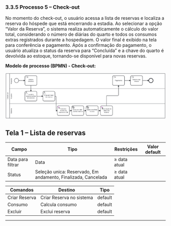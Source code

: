 ### 3.3.5 Processo 5 – Check-out

No momento do check-out, o usuário acessa a lista de reservas e localiza a reserva do hóspede que está encerrando a estadia. Ao selecionar a opção “Valor da Reserva”, o sistema realiza automaticamente o cálculo do valor total, considerando o número de diárias do quarto e todos os consumos extras registrados durante a hospedagem. O valor final é exibido na tela para conferência e pagamento. Após a confirmação do pagamento, o usuário atualiza o status da reserva para “Concluída” e a chave do quarto é devolvida ao estoque, tornando-se disponível para novas reservas. 

**Modelo de processo (BPMN) - Check-out:**

![Diagrama - Check-out](https://github.com/ICEI-PUCMinas-PSG-SI-TI/psg-si-2025-1-p3-tiapn-6818100-easyhostproject/blob/main/docs/images/Diagrama%20Processo%205%20-%20CheckOut.png)

## Tela 1 – Lista de reservas

| Campo           | Tipo           | Restrições                   | Valor default |
|-----------------|----------------|------------------------------|---------------|
| Data para filtrar  | Data           | ≥ data atual        |               |
| Status  | Seleção unica: Reservado, Em andamento, Finalizada, Cancelada          | ≥ data atual        |               |



| **Comandos** | **Destino**                      | **Tipo** |
|--------------|----------------------------------|----------|
| Criar Reserva    | Criar Reserva no sistema     | default  |
| Consumo    | Calcula consumo     | default  |
| Excluir    | Exclui reserva     | default  |

---

